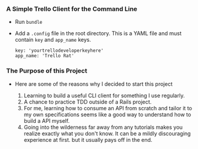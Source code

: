 ### A Simple Trello Client for the Command Line

- Run `bundle`

- Add a `.config` file in the root directory. This is a YAML file and must contain `key` and `app_name` keys.
    ```
    key: 'yourtrellodeveloperkeyhere'
    app_name: 'Trello Rat'
    ```

### The Purpose of this Project

- Here are some of the reasons why I decided to start this project

  1. Learning to build a useful CLI client for something I use regularly.
  2. A chance to practice TDD outside of a Rails project.
  3. For me, learning how to consume an API from scratch and tailor it to my own specifications seems like a good way to understand how to build a API myself.
  4. Going into the wilderness far away from any tutorials makes you realize exactly what you don't know. It can be a mildly discouraging experience at first. but it usually pays off in the end.
